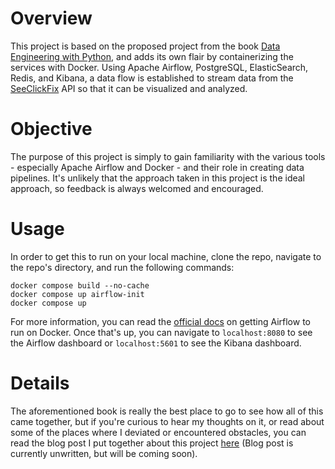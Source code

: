 # Overview

This project is based on the proposed project from the book [Data Engineering with Python](https://www.amazon.com/Data-Engineering-Python-datasets-pipelines/dp/183921418X/ref=sr_1_1_sspa), and adds its own flair by containerizing the services with Docker. Using Apache Airflow, PostgreSQL, ElasticSearch, Redis, and Kibana, a data flow is established to stream data from the [SeeClickFix](http://dev.seeclickfix.com/) API so that it can be visualized and analyzed. 

# Objective

The purpose of this project is simply to gain familiarity with the various tools - especially Apache Airflow and Docker - and their role in creating data pipelines. It's unlikely that the approach taken in this project is the ideal approach, so feedback is always welcomed and encouraged.

# Usage

In order to get this to run on your local machine, clone the repo, navigate to the repo's directory, and run the following commands:

```
docker compose build --no-cache
docker compose up airflow-init
docker compose up
```

For more information, you can read the [official docs](https://airflow.apache.org/docs/apache-airflow/stable/start/docker.html) on getting Airflow to run on Docker. Once that's up, you can navigate to `localhost:8080` to see the Airflow dashboard or `localhost:5601` to see the Kibana dashboard.

# Details

The aforementioned book is really the best place to go to see how all of this came together, but if you're curious to hear my thoughts on it, or read about some of the places where I deviated or encountered obstacles, you can read the blog post I put together about this project [here](https://tibblesnbits.com) (Blog post is currently unwritten, but will be coming soon).